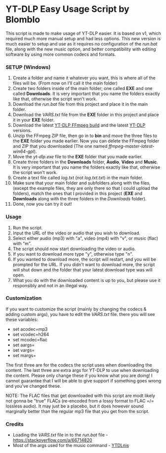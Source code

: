 # YT-DLP Easy Usage Script by Blomblo
This script is made to make usage of YT-DLP easier. It is based on v1, which required much more manual setup and had less options. This new version is much easier to setup and use as it requires no configuration of the *run.bat* file, along with the new music option, and better compatibility with editing software by using more common codecs and formats. 

### SETUP (Windows)
1. Create a folder and name it whatever you want, this is where all of the files will be. (From now on I'll call it the main folder)
2. Create two folders inside of the main folder; one called **EXE** and one called **Downloads**. It is very important that you name the folders exactly like that, otherwise the script won't work.
3. Download the *run.bat* file from this project and place it in the main folder.
4. Download the *VARS.txt* file from the **EXE** folder in this project and place it in your **EXE** folder.
5. Download the latest [YT-DLP FFmpeg build](https://github.com/yt-dlp/FFmpeg-Builds/releases/download/latest/ffmpeg-master-latest-win64-gpl.zip) and the latest [YT-DLP](https://github.com/yt-dlp/yt-dlp/releases/latest/download/yt-dlp.exe) versions.
6. Unzip the FFmpeg ZIP file, then go in to **bin** and move the three files to the **EXE** folder you made earlier. Now you can delete the FFmpeg folder and ZIP that you downloaded (The one named *ffmpeg-master-latest-win64-gpl*).
7. Move the *yt-dlp.exe* file to the **EXE** folder that you made earlier.
8. Create three folders in the **Downloads** folder, **Audio**, **Video** and **Music**. It is very important that you name the folders exactly like that, otherwise the script won't work.
9. Create a text file called *log.txt* (not *log.txt.txt*) in the main folder.
10. Make sure that your main folder and subfolders along with the files, (except the example files, they are only there so that I could upload the folders), match the ones that I provided in this project (**EXE** and **Downloads** along with the three folders in the *Downloads* folder). 
11. Done, now you can try it out!

### Usage
1. Run the script.
2. Input the URL of the video or audio that you wish to download.
3. Select either audio (mp3) with "a", video (mp4) with "v", or music (flac) with "m".
4. The script should now start downloading the video or audio.
5. If you want to download more type "y", otherwise type "n".
6. If you wanted to download more, the script will restart, and you will be prompted for the URL. If you didn't want to download more, the script will shut down and the folder that your latest download type was will open.
7. What you do with the downloaded content is up to you, but please use it responsibly and not in an illegal way.

### Customization
If you want to customize the script (mainly by changing the codecs & adding custom args), you have to edit the *VARS.txt* file. there you will see these variables:
* set acodec=mp3
* set vcodec=h264 
* set mcodec=flac 
* set aargs= 
* set vargs= 
* set margs= 

The first three are for the codecs the script uses when downloading the content. The last three are extra args for YT-DLP to use when downloading the content.
Please only change these if you know what you are doing! I cannot guarantee that I will be able to give support if something goes wrong and you've changed these.


NOTE: The FLAC files that get downloaded with this script are modt likely not gonna be "true" FLACs (re-encoded from a lossy format to FLAC =/= lossless audio).
It may just be a placebo, but it does however sound marginally better than the regular mp3 file that you get from the script.


### Credits
* Loading the *VARS.txt* file in to the *run.bat* file - https://stackoverflow.com/a/66714820
* Most of the args used for the music command - [YTDLnis](https://github.com/deniscerri/ytdlnis)
